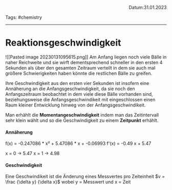 <p align="right">Datum:31.01.2023</p>

Tags: #chemistry 

---
# Reaktionsgeschwindigkeit

![[Pasted image 20230131095615.png]]
Am Anfang liegen noch viele Bälle in naher Reichweite und sie wirft dementsprechend schneller in den ersten 4 Sekunden als über den gesamten Zeitraum verteilt in dem sie auch mal größere Schwierigkeiten haben könnte die restlichen Bälle zu greifen.

Ihre Geschwindigkeit aus den ersten vier Sekunden ist insofern eine Annäherung an die Anfangsgeschwindigkeit, da sie noch den Anfangszeitraum beobachtet in dem viele diese Bälle vorhanden sind, beziehungsweise die Anfangsgeschwindikeit mit eingeschlossen einen Raum kleiner Entwicklung hinweg von der Anfangsgeschwindikeit.

Man erhählt die **Momentangeschwindigkeit** indem man das Zeitintervall sehr klein wählt und so  die Geschwindigkeit zu einem **Zeitpunkt** erhählt.


#### Annäherung
f(x) =  -0.247086 \* x² + 5.47086 \* x + -0.06993
f'(x) = -0.49 x + 5.47

x = 0 → 5.47
x = 1 → 4.98


#### Geschwindigkeit
Eine Geschwindikeit ist die Änderung eines Messvertes pro Zeiteinheit
$v = \frac {\delta y} {\delta x}$
wobei y = Messwert und x = Zeit